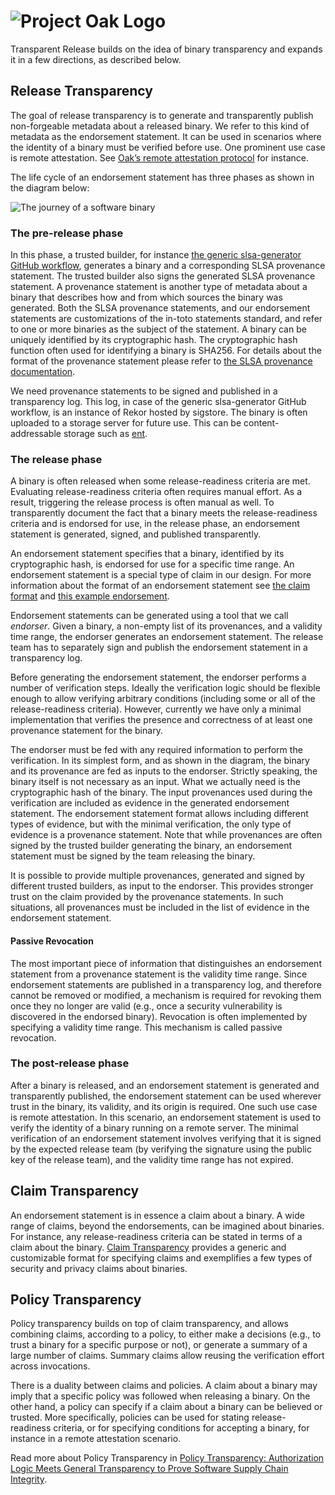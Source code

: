<!-- Logo Start -->
<!-- An HTML element is intentionally used since GitHub recommends this approach to handle different images in dark/light modes. Ref: https://docs.github.com/en/get-started/writing-on-github/getting-started-with-writing-and-formatting-on-github/basic-writing-and-formatting-syntax#specifying-the-theme-an-image-is-shown-to -->
<!-- markdownlint-disable-next-line MD033 -->
<h1><picture><source media="(prefers-color-scheme: dark)" srcset="https://github.com/project-oak/oak/blob/main/docs/oak-logo/svgs/oak-transparent-release-negative-colour.svg?sanitize=true"><source media="(prefers-color-scheme: light)" srcset="https://github.com/project-oak/oak/blob/main/docs/oak-logo/svgs/oak-transparent-release.svg?sanitize=true"><img alt="Project Oak Logo" src="docs/oak-logo/svgs/oak-logo.svg?sanitize=true"></picture></h1>

Transparent Release builds on the idea of binary transparency and expands it in a few directions,
as described below. 

## Release Transparency

The goal of release transparency is to generate and transparently publish non-forgeable metadata
about a released binary. We refer to this kind of metadata as the endorsement statement. It can be
used in scenarios where the identity of a binary must be verified before use. One prominent use
case is remote attestation. See [Oak’s remote attestation protocol](https://github.com/project-oak/oak/tree/main/remote_attestation) for instance.

The life cycle of an endorsement statement has three phases as shown in the diagram below:

![The journey of a software binary](docs/images/release-transparency.png)

### The pre-release phase
In this phase, a trusted builder, for instance [the generic slsa-generator GitHub workflow](https://github.com/slsa-framework/slsa-github-generator/blob/de4491844e9be4184f786666af40f5b1b8e7ddc0/internal/builders/generic/README.md),
generates a binary and a corresponding SLSA provenance statement. The trusted builder also signs
the generated SLSA provenance statement. A provenance statement is another type of metadata about a
binary that describes how and from which sources the binary was generated. Both the SLSA provenance
statements, and our endorsement statements are customizations of the in-toto statements standard,
and refer to one or more binaries as the subject of the statement. A binary can be uniquely
identified by its cryptographic hash. The cryptographic hash function often used for identifying a
binary is SHA256. For details about the format of the provenance statement please refer to
[the SLSA provenance documentation](https://slsa.dev/provenance/v0.2).

We need provenance statements to be signed and published in a transparency log. This log, in case
of the generic slsa-generator GitHub workflow, is an instance of Rekor hosted by sigstore. The
binary is often uploaded to a storage server for future use. This can be content-addressable storage
such as [ent](https://github.com/google/ent). 


### The release phase
A binary is often released when some release-readiness criteria are met. Evaluating
release-readiness criteria often requires manual effort. As a result, triggering the release
process is often manual as well. To transparently document the fact that a binary meets the
release-readiness criteria and is endorsed for use, in the release phase, an endorsement statement
is generated, signed, and published transparently. 

An endorsement statement specifies that a binary, identified by its cryptographic hash, is endorsed
for use for a specific time range. An endorsement statement is a special type of claim in our
design. For more information about the format of an endorsement statement see [the claim format](docs/claim-transparency.md#the-claim-format)
and [this example endorsement](schema/amber-claim/v1/example.json). 

Endorsement statements can be generated using a tool that we call _endorser_. Given a binary, a
non-empty list of its provenances, and a validity time range, the endorser generates an endorsement
statement. The release team has to separately sign and publish the endorsement statement in a
transparency log. 

Before generating the endorsement statement, the endorser performs a number of verification steps.
Ideally the verification logic should be flexible enough to allow verifying arbitrary conditions
(including some or all of the release-readiness criteria). However, currently we have only a minimal
implementation that verifies the presence and correctness of at least one provenance statement for
the binary. 

The endorser must be fed with any required information to perform the verification. In its simplest
form, and as shown in the diagram, the binary and its provenance are fed as inputs to the endorser.
Strictly speaking, the binary itself is not necessary as an input. What we actually need is the
cryptographic hash of the binary. The input provenances used during the verification are included
as evidence in the generated endorsement statement. The endorsement statement format allows
including different types of evidence, but with the minimal verification, the only type of evidence
is a provenance statement. Note that while provenances are often signed by the trusted builder
generating the binary, an endorsement statement must be signed by the team releasing the binary. 

It is possible to provide multiple provenances, generated and signed by different trusted builders,
as input to the endorser. This provides stronger trust on the claim provided by the provenance
statements. In such situations, all provenances must be included in the list of evidence in the
endorsement statement. 

#### Passive Revocation
The most important piece of information that distinguishes an endorsement statement from a
provenance statement is the validity time range. Since endorsement statements are published in a
transparency log, and therefore cannot be removed or modified, a mechanism is required for revoking
them once they no longer are valid (e.g., once a security vulnerability is discovered in the
endorsed binary). Revocation is often implemented by specifying a validity time range. This
mechanism is called passive revocation. 

### The post-release phase
After a binary is released, and an endorsement statement is generated and transparently published,
the endorsement statement can be used wherever trust in the binary, its validity, and its origin is
required. One such use case is remote attestation. In this scenario, an endorsement statement is
used to verify the identity of a binary running on a remote server. The minimal verification of an
endorsement statement involves verifying that it is signed by the expected release team (by
verifying the signature using the public key of the release team), and the validity time range has
not expired.

## Claim Transparency

An endorsement statement is in essence a claim about a binary. A wide range of claims, beyond the
endorsements, can be imagined about binaries. For instance, any release-readiness criteria can be
stated in terms of a claim about the binary. [Claim Transparency](docs/claim-transparency.md)
provides a generic and customizable format for specifying claims and exemplifies a few types of
security and privacy claims about binaries. 

## Policy Transparency
Policy transparency builds on top of claim transparency, and allows combining claims, according to
a policy, to either make a decisions (e.g., to trust a binary for a specific purpose or not), or
generate a summary of a large number of claims. Summary claims allow reusing the verification
effort across invocations. 

There is a duality between claims and policies. A claim about a binary may imply that a specific
policy was followed when releasing a binary. On the other hand, a policy can specify if a claim
about a binary can be believed or trusted. More specifically, policies can be used for stating
release-readiness criteria, or for specifying conditions for accepting a binary, for instance in a
remote attestation scenario.  

Read more about Policy Transparency in [Policy Transparency: Authorization Logic Meets General Transparency to Prove Software Supply Chain Integrity](https://research.google/pubs/pub51673/).



